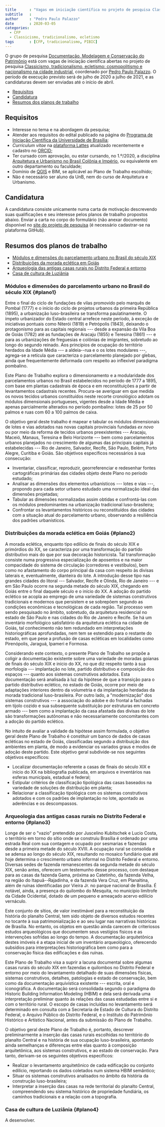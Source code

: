 ```yaml
---
title      : "Vagas em iniciação científica no projeto de pesquisa Classicismo, tradicionalismo, ecletismo"
subtitle   :
author     : "Pedro Paulo Palazzo"
date       : 2020-03-05
categories:
  - CFP
  - Classicismo, tradicionalismo, ecletismo
tags       : [CFP, tradicionalismo, PIBIC]
---
```


O grupo de pesquisa [Documentação, Modelagem e Conservação do
Patrimônio](http://www.labeurbe.unb.br/index.php?option=com_content&view=article&id=9&Itemid=633)
está com vagas de iniciação científica abertas no projeto de pesquisa
[Classicismo, tradicionalismo, ecletismo: cosmopolitismo e nacionalismo
na cidade industrial](http://www.labeurbe.unb.br/index.php?option=com_content&view=article&id=25:arqtrad&catid=182&Itemid=673),
coordenado por [Pedro Paulo
Palazzo](http://www.labeurbe.unb.br/index.php?option=com_content&view=article&id=21:pedro-paulo-palazzo&catid=177&Itemid=592).
O período de execução previsto será de julho de 2020 a julho de 2021, e
as candidaturas devem ser enviadas até o início de abril.

- [Requisitos](#requisitos)
- [Candidatura](#candidatura)
- [Resumos dos planos de trabalho](#resumo-dos-planos-de-trabalho)

Requisitos
----------

- Interesse no tema e na abordagem da pesquisa;
- Atender aos requisitos do edital publicado na página do
  [Programa de Iniciação Científica da Universidade de
  Brasília](http://proic.unb.br/);
- *Curriculum vitae* na [plataforma Lattes](http://lattes.cnpq.br)
  atualizado recentemente e cadastro no [ORCID](https://orcid.org);
- Ter cursado com aprovação, ou estar cursando, no 1.º/2020, a
  disciplina [Arquitetura e Urbanismo no Brasil Colônia e
  Império](https://matriculaweb.unb.br/graduacao/disciplina.aspx?cod=154784),
  ou equivalente em outro departamento ou faculdade;
- Domínio de [QGIS](http://qgis.org/) e BIM, se aplicável ao Plano de
  Trabalho escolhido;
- Não é necessário ser aluno da UnB, nem do curso de Arquitetura e
  Urbanismo.

Candidatura
-----------

A candidatura consiste unicamente numa carta de motivação descrevendo
suas qualificações e seu interesse pelos planos de trabalho propostos
abaixo. Enviar a carta no corpo do formulário (não anexar documento)
disponível no [site do projeto de
pesquisa](https://github.com/dmcpatrimonio/arqtrad/issues/new?assignees=p3palazzo&labels=pibic%2C+question&template=pibic.md&title=%5Bpibic%5D+Candidatura)
(é necessário cadastrar-se na plataforma GitHub).

Resumos dos planos de trabalho
------------------------------

- [Módulos e dimensões do parcelamento urbano no Brasil do século XIX](#plano1)
- [Distribuições da morada eclética em Goiás](#plano2)
- [Arqueologia das antigas casas rurais no Distrito Federal e entorno](#plano3)
- [Casa de cultura de Luziânia](#plano4)

<!--Problema e objetivos: 5000 caracteres-->

### Módulos e dimensões do parcelamento urbano no Brasil do século XIX {#plano1}

Entre o final do ciclo de fundações de vilas promovido pelo marquês de
Pombal (1777) e o início do ciclo de projetos urbanos da primeira
República (1895), a urbanização luso-brasileira se transforma
paulatinamente. O ímpeto urbanizador do Estado central arrefece neste
período, à exceção de iniciativas pontuais como Niterói (1819) e
Petrópolis (1843), deixando o protagonismo para as capitais regionais
--- desde a expansão da Vila Boa de Goiás (1782) até as fundações de
Aracaju (1855) e Teresina (1861) --- e para as urbanizações de
freguesias e colônias de imigrantes, sobretudo ao longo do segundo
reinado. Aos princípios de ocupação do território herdados da Idade
Média --- a aldeia--rua e o os lotes modulares ---, agrega-se a retícula
que caracteriza o parcelamento planejado por glebas, ainda que
frequentemente deformada com respeito ao inflexível paradigma pombalino.

Este Plano de Trabalho explora o dimensionamento e a modularidade dos
parcelamentos urbanos no Brasil estabelecidos no período de 1777 a 1895,
com base em plantas cadastrais de época e em reconstituições a partir de
levantamentos cadastrais recentes. Procura-se averiguar em que medida os
novos tecidos urbanos constituídos neste recorte cronológico adotam os
módulos dimensionais portugueses, vigentes desde a Idade Média e apenas
parcialmente alterados no período pombalino: lotes de 25 por 50 palmos e
ruas com 60 a 100 palmos de caixa.

O objetivo geral deste trabalho é mapear e tabular os módulos
dimensionais de lotes e vias adotados nas novas capitais provinciais
fundadas *ex novo* ou por meio da reforma de tecidos urbanos
preexistentes --- Aracaju, Maceió, Manaus, Teresina e Belo Horizonte ---
bem como parcelamentos urbanos planejados no crescimento de algumas das
principais capitais já estabelecidas --- Rio de Janeiro, Salvador,
Recife, São Paulo, Belém, Porto Alegre, Curitiba e Goiás. São objetivos
específicos necessários à sua consecução:

- Inventariar, classificar, reproduzir, georreferenciar e redesenhar
  fontes cartográficas primárias das cidades objeto deste Plano no
  período estudado;
- Analisar as dimensões dos elementos urbanísticos --- lotes e vias ---,
  propondo para cada setor urbano estudado uma normalização ideal das
  dimensões projetadas;
- Tabular as dimensões normalizadas assim obtidas e confrontá-las com os
  módulos predominantes na urbanização tradicional luso-brasileira;
- Confrontar os levantamentos históricos ou reconstituídos das cidades
  com a situação atual do parcelamento urbano, observando a resiliência
  dos padrões urbanísticos.

### Distribuições da morada eclética em Goiás {#plano2}

A morada eclética, enquanto tipo edilício de finais do século XIX e
primórdios do XX, se caracteriza por uma transformação do partido
distributivo mais do que por sua decoração historicista. Tal
transformação consiste numa progressiva especialização de aposentos e na
maior compacidade do sistema de circulação (corredores e vestíbulos),
bem como no afastamento do corpo principal da casa com respeito às
divisas laterais e, eventualmente, dianteira do lote. A introdução desse
tipo nas grandes cidades do litoral --- Salvador, Recife e Olinda, Rio
de Janeiro --- e em São Paulo ocorre na segunda metade do século XIX,
chegando em Goiás entre o final daquele século e o início do XX. A
adoção do partido eclético se acopla ao emprego de uma variedade de
sistemas construtivos tradicionais e modernos que persistem e se
sobrepõem segundo as condições econômicas e tecnológicas de cada região.
Tal processo vem sendo pesquisado no âmbito, sobretudo, da arquitetura
residencial no estado de São Paulo e nas cidades do Rio de Janeiro e
Recife. Se há um inventário morfológico satisfatório da arquitetura
eclética na cidade de Goiás, tal conhecimento não tem redundado em
interpretações historiográficas aprofundadas, nem tem se estendido para
o restante do estado, em que pese a profusão de casas ecléticas em
localidades como Pirenópolis, Jaraguá, Ipameri e Formosa.

Considerando este contexto, o presente Plano de Trabalho se propõe a
coligir a documentação existente sobre uma variedade de moradas goianas
de finais do século XIX e início do XX, no que diz respeito tanto à sua
morfologia --- implantação no lote, partido distributivo e composição
dos espaços --- quanto aos sistemas construtivos adotados. Esta
documentação será analisada à luz da hipótese de que a transição para o
partido distributivo eclético, no estado de Goiás, ocorre por meio de
adaptações interiores dentro da volumetria e da implantação herdadas da
morada tradicional luso-brasileira. Por outro lado, a "modernização" dos
sistemas construtivos --- a associação do adobe e do frontal a fachadas
em tijolo cozido e sua subsequente substituição por estruturas em
concreto armado --- bem como a implantação da casa afastada das divisas
do lote são transformações autônomas e não necessariamente concomitantes
com a adoção do partido eclético.

No intuito de avaliar a validade da hipótese assim formulada, o objetivo
geral deste Plano de Trabalho é constituir um banco de dados de casas
ecléticas no estado de Goiás, classificadas segundo a distribuição dos
ambientes em planta, de modo a evidenciar os variados graus e modos de
adoção deste partido. Este objetivo geral subdivide-se nos seguintes
objetivos específicos:

- Localizar documentação referente a casas de finais do século XIX e
  início do XX na bibliografia publicada, em arquivos e inventários nas
  esferas municipais, estadual e federal;
- Estipular critérios de classificação tipológica das casas baseados na
  variedade de soluções de distribuição em planta;
- Relacionar a classificação tipológica com os sistemas construtivos
  adotados e com os padrões de implantação no lote, apontado as
  aderências e os descompassos.

### Arqueologia das antigas casas rurais no Distrito Federal e entorno {#plano3}

Longe de ser o "vazio" pretendido por Juscelino Kubitschek e Lucio Costa,
o território em torno do sítio onde se construiu Brasília é ordenado por
uma estrada Real com sua contagem e ocupado por sesmarias e fazendas
desde a primeira metade do século XVIII. A ocupação rural se consolida e
se adensa ao longo do século XIX, resultando no mosaico fundiário que
até hoje determina o crescimento urbano informal no Distrito Federal e
entorno. Diversas sedes de fazenda remanescentes da segunda metade do
século XIX, senão antes, oferecem um testemunho desse processo, com
destaque para as casas da fazenda Gama, próxima ao Catetinho, da fazenda
Velha, na região do Itapuã--Rajadinha, e da fazenda Vera Cruz, em
Planaltina, além de ruínas identificadas por Vieira Jr. no parque
nacional de Brasília. É notável, ainda, a presença do quilombo do
Mesquita, no município limítrofe da Cidade Ocidental, dotado de um
pequeno e ameaçado acervo edilício vernáculo.

Este conjunto de sítios, de valor inestimável para a reconstituição da
história do planalto Central, tem sido objeto de diversos estudos
recentes no tocante à sua patrimonialização e ao seu lugar nas
narrativas históricas de Brasília. No entanto, os objetos em questão
ainda carecem de criteriosos estudos arqueológicos que documentem seus
vestígios físicos e as intervenções sofridas ao longo do tempo. A
documentação arquitetônica destes imóveis é a etapa inicial de um
inventário arqueológico, oferecendo subsídios para interpretações
historiográfica bem como para a conservação física das edificações e das
ruínas.

Este Plano de Trabalho visa a suprir a lacuna documental sobre algumas
casas rurais do século XIX em fazendas e quilombos no Distrito Federal e
entorno por meio do levantamento detalhado de suas dimensões físicas,
sistemas construtivos, detalhes, patologias e estado de conservação, bem
como da documentação arquivística existente --- escrita, oral e
iconográfica. A documentação será consolidada segundo o paradigma do
Historic Building Information Modeling (HBIM) e dela será derivada uma
interpretação preliminar quanto às relações das casas estudadas entre si
e com o território rural. O escopo de casas incluídas no levantamento
será determinado em consulta com a Secretaria de Estado de Cultura do
Distrito Federal, o Arquivo Público do Distrito Federal, e o Instituto
do Patrimônio Histórico e Artístico Nacional, antes da submissão do
Plano de Trabalho.

O objetivo geral deste Plano de Trabalho é, portanto, descrever
preliminarmente a inserção das casas rurais escolhidas no território do
planalto Central e na história de sua ocupação luso-brasileira,
apontando ainda semelhanças e diferenças entre elas quanto à composição
arquitetônica, aos sistemas construtivos, e ao estado de conservação.
Para tanto, derivam-se os seguintes objetivos específicos:

- Realizar o levantamento arquitetônico de cada edificação ou conjunto
  edilício, reportando os dados coletados num sistema HBIM semântico;
- Situar os sistemas construtivos analisados no âmbito da história da
  construção luso-brasileira;
- Interpretar a inserção das casas na rede territorial do planalto
  Central, compreendendo seu sistema histórico de propriedade fundiária,
  os caminhos tradicionais e a relação com a topografia.

### Casa de cultura de Luziânia {#plano4}

A desenvolver.
